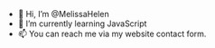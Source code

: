 - 👋 Hi, I’m @MelissaHelen
- 🌱 I’m currently learning JavaScript
- 📫 You can reach me via my website contact form.

<!---
MelissaHelen/MelissaHelen is a ✨ special ✨ repository because its `README.md` (this file) appears on your GitHub profile.
You can click the Preview link to take a look at your changes.
--->
